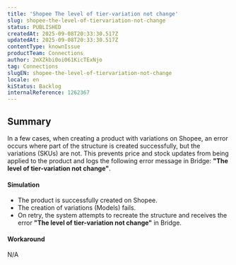 ```yaml
---
title: 'Shopee The level of tier-variation not change'
slug: shopee-the-level-of-tiervariation-not-change
status: PUBLISHED
createdAt: 2025-09-08T20:33:30.517Z
updatedAt: 2025-09-08T20:33:30.517Z
contentType: knownIssue
productTeam: Connections
author: 2mXZkbi0oi061KicTExNjo
tag: Connections
slugEN: shopee-the-level-of-tiervariation-not-change
locale: en
kiStatus: Backlog
internalReference: 1262367
---
```


## Summary


In a few cases, when creating a product with variations on Shopee, an error occurs where part of the structure is created successfully, but the variations (SKUs) are not. This prevents price and stock updates from being applied to the product and logs the following error message in Bridge: **"The level of tier-variation not change"**.


#### Simulation



- The product is successfully created on Shopee.
- The creation of variations (Models) fails.
- On retry, the system attempts to recreate the structure and receives the error **"The level of tier-variation not change"** in Bridge.


#### Workaround


N/A


